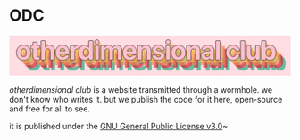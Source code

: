 # ODC

![odc logo](odc-logo.png)

*otherdimensional club* is a website transmitted through a wormhole. we don't know who writes it. but we publish the code for it here, open-source and free for all to see. 

it is published under the [GNU General Public License v3.0](LICENSE)~